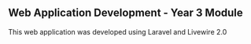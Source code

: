 
## Web Application Development - Year 3 Module

This web application was developed using Laravel and Livewire 2.0

